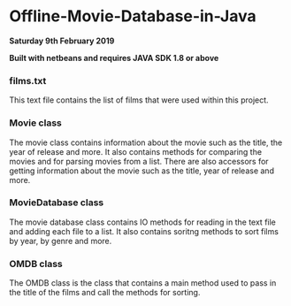 # Offline-Movie-Database-in-Java
**Saturday 9th February 2019**

**Built with netbeans and requires JAVA SDK 1.8 or above**
### films.txt ###
This text file contains the list of films that were used within this project.
### Movie class ###
The movie class contains information about the movie such as the title, the year of release and more. 
It also contains methods for comparing the movies and for parsing movies from a list. There are also
accessors for getting information about the movie such as the title, year of release and more.
### MovieDatabase class ###
The movie database class contains IO methods for reading in the text file and adding each file to a list.
It also contains soritng methods to sort films by year, by genre and more.
### OMDB class ###
The OMDB class is the class that contains a main method used to pass in the title of the films and call
the methods for sorting.
